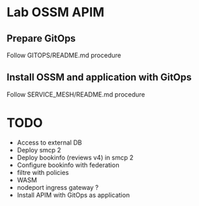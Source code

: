 # Lab OSSM APIM
## Prepare GitOps
Follow GITOPS/README.md procedure

## Install OSSM and application with GitOps
Follow SERVICE_MESH/README.md procedure


# TODO 
- Access to external DB
- Deploy smcp 2
- Deploy bookinfo (reviews v4) in smcp 2
- Configure bookinfo with federation
- filtre with policies
- WASM
- nodeport ingress gateway ?
- Install APIM with GitOps as application
